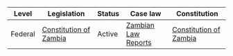 | Level | Legislation | Status | Case law | Constitution |
|---|---|---|---|---|
| Federal | [Constitution of Zambia](https://www.wipo.int/edocs/lexdocs/laws/en/zm/zm000_2001_en.pdf) | Active | [Zambian Law Reports](https://www.zambianlawreports.com/) | [Constitution of Zambia](https://www.wipo.int/edocs/lexdocs/laws/en/zm/zm000_2001_en.pdf) |